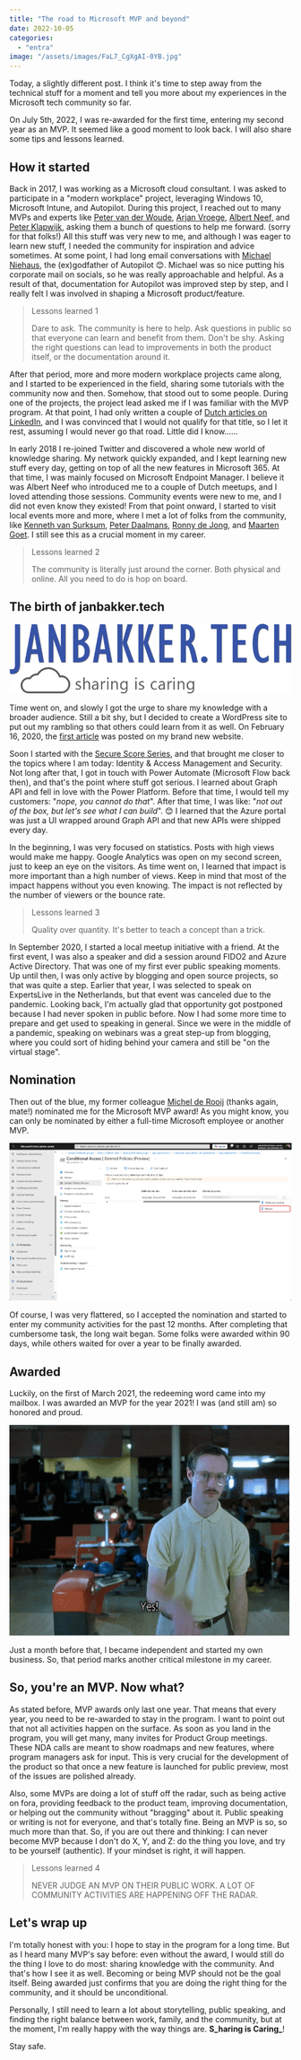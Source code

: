 ```yaml
---
title: "The road to Microsoft MVP and beyond"
date: 2022-10-05
categories: 
  - "entra"
image: "/assets/images/FaL7_CgXgAI-0YB.jpg"
---
```


Today, a slightly different post. I think it's time to step away from the technical stuff for a moment and tell you more about my experiences in the Microsoft tech community so far.

On July 5th, 2022, I was re-awarded for the first time, entering my second year as an MVP. It seemed like a good moment to look back. I will also share some tips and lessons learned.

## How it started

Back in 2017, I was working as a Microsoft cloud consultant. I was asked to participate in a "modern workplace" project, leveraging Windows 10, Microsoft Intune, and Autopilot. During this project, I reached out to many MVPs and experts like [Peter van der Woude](https://twitter.com/pvanderwoude), [Arjan Vroege](https://twitter.com/ArjanVroege), [Albert Neef,](https://twitter.com/albertneef) and [Peter Klapwijk](https://twitter.com/inthecloud_247), asking them a bunch of questions to help me forward. (sorry for that folks!) All this stuff was very new to me, and although I was eager to learn new stuff, I needed the community for inspiration and advice sometimes. At some point, I had long email conversations with [Michael Niehaus](https://twitter.com/mniehaus), the (ex)godfather of Autopilot 😊. Michael was so nice putting his corporate mail on socials, so he was really approachable and helpful. As a result of that, documentation for Autopilot was improved step by step, and I really felt I was involved in shaping a Microsoft product/feature.

> Lessons learned 1
> 
> Dare to ask. The community is here to help. Ask questions in public so that everyone can learn and benefit from them. Don't be shy. Asking the right questions can lead to improvements in both the product itself, or the documentation around it.

After that period, more and more modern workplace projects came along, and I started to be experienced in the field, sharing some tutorials with the community now and then. Somehow, that stood out to some people. During one of the projects, the project lead asked me if I was familiar with the MVP program. At that point, I had only written a couple of [Dutch articles on LinkedIn](https://www.linkedin.com/in/jan-bakker/recent-activity/posts/), and I was convinced that I would not qualify for that title, so I let it rest, assuming I would never go that road. Little did I know......

In early 2018 I re-joined Twitter and discovered a whole new world of knowledge sharing. My network quickly expanded, and I kept learning new stuff every day, getting on top of all the new features in Microsoft 365. At that time, I was mainly focused on Microsoft Endpoint Manager. I believe it was Albert Neef who introduced me to a couple of Dutch meetups, and I loved attending those sessions. Community events were new to me, and I did not even know they existed! From that point onward, I started to visit local events more and more, where I met a lot of folks from the community, like [Kenneth van Surksum](https://twitter.com/kennethvs), [Peter Daalmans](https://twitter.com/pdaalmans), [Ronny de Jong](https://twitter.com/ronnydejong), and [Maarten Goet](https://twitter.com/maarten_goet). I still see this as a crucial moment in my career.

> Lessons learned 2
> 
> The community is literally just around the corner. Both physical and online. All you need to do is hop on board.

## The birth of janbakker.tech

![](/assets/images/JanBakkerTechLogo.png)

Time went on, and slowly I got the urge to share my knowledge with a broader audience. Still a bit shy, but I decided to create a WordPress site to put out my rambling so that others could learn from it as well. On February 16, 2020, the [first article](https://janbakker.tech/secure-your-azure-management-portal/) was posted on my brand new website.

Soon I started with the [Secure Score Series](https://janbakker.tech/microsoft-secure-score-series-01-what-is-microsoft-secure-score/), and that brought me closer to the topics where I am today: Identity & Access Management and Security. Not long after that, I got in touch with Power Automate (Microsoft Flow back then), and that's the point where stuff got serious. I learned about Graph API and fell in love with the Power Platform. Before that time, I would tell my customers: "_nope, you cannot do that_". After that time, I was like: "_not out of the box, but let's see what I can build_". 😊 I learned that the Azure portal was just a UI wrapped around Graph API and that new APIs were shipped every day.

In the beginning, I was very focused on statistics. Posts with high views would make me happy. Google Analytics was open on my second screen, just to keep an eye on the visitors. As time went on, I learned that impact is more important than a high number of views. Keep in mind that most of the impact happens without you even knowing. The impact is not reflected by the number of viewers or the bounce rate.

> Lessons learned 3
> 
> Quality over quantity. It's better to teach a concept than a trick.

In September 2020, I started a local meetup initiative with a friend. At the first event, I was also a speaker and did a session around FIDO2 and Azure Active Directory. That was one of my first ever public speaking moments. Up until then, I was only active by blogging and open source projects, so that was quite a step. Earlier that year, I was selected to speak on ExpertsLive in the Netherlands, but that event was canceled due to the pandemic. Looking back, I'm actually glad that opportunity got postponed because I had never spoken in public before. Now I had some more time to prepare and get used to speaking in general. Since we were in the middle of a pandemic, speaking on webinars was a great step-up from blogging, where you could sort of hiding behind your camera and still be "on the virtual stage".

## Nomination

Then out of the blue, my former colleague [Michel de Rooij](https://twitter.com/mderooij) (thanks again, mate!) nominated me for the Microsoft MVP award! As you might know, you can only be nominated by either a full-time Microsoft employee or another MVP.

![](/assets/images/image-10.png)

Of course, I was very flattered, so I accepted the nomination and started to enter my community activities for the past 12 months. After completing that cumbersome task, the long wait began. Some folks were awarded within 90 days, while others waited for over a year to be finally awarded.

## Awarded

Luckily, on the first of March 2021, the redeeming word came into my mailbox. I was awarded an MVP for the year 2021! I was (and still am) so honored and proud.

![Napoleon Dynamite Reaction GIF](/assets/images/giphy.gif)

Just a month before that, I became independent and started my own business. So, that period marks another critical milestone in my career.

## So, you're an MVP. Now what?

As stated before, MVP awards only last one year. That means that every year, you need to be re-awarded to stay in the program. I want to point out that not all activities happen on the surface. As soon as you land in the program, you will get many, many invites for Product Group meetings. These NDA calls are meant to show roadmaps and new features, where program managers ask for input. This is very crucial for the development of the product so that once a new feature is launched for public preview, most of the issues are polished already.

Also, some MVPs are doing a lot of stuff off the radar, such as being active on fora, providing feedback to the product team, improving documentation, or helping out the community without "bragging" about it. Public speaking or writing is not for everyone, and that's totally fine. Being an MVP is so, so much more than that. So, if you are out there and thinking: I can never become MVP because I don't do X, Y, and Z: do the thing you love, and try to be yourself (authentic). If your mindset is right, it will happen.

> Lessons learned 4
> 
> NEVER JUDGE AN MVP ON THEIR PUBLIC WORK. A LOT OF COMMUNITY ACTIVITIES ARE HAPPENING OFF THE RADAR.

## Let's wrap up

I'm totally honest with you: I hope to stay in the program for a long time. But as I heard many MVP's say before: even without the award, I would still do the thing I love to do most: sharing knowledge with the community. And that's how I see it as well. Becoming or being MVP should not be the goal itself. Being awarded just confirms that you are doing the right thing for the community, and it should be unconditional.

Personally, I still need to learn a lot about storytelling, public speaking, and finding the right balance between work, family, and the community, but at the moment, I'm really happy with the way things are. **S_haring is Caring_**!

Stay safe.

